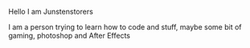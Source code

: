 Hello I am Junstenstorers

I am a person trying to learn how to code and stuff, maybe some bit of gaming, photoshop and After Effects
